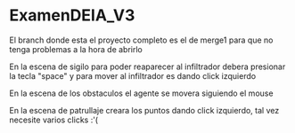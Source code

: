 # ExamenDEIA_V3


El branch donde esta el proyecto completo es el de merge1 para que no tenga problemas a la hora de abrirlo


En la escena de sigilo para poder reaparecer al infiltrador debera presionar la tecla "space" y para mover al infiltrador es dando click izquierdo


En la escena de los obstaculos el agente se movera siguiendo el mouse


En la escena de patrullaje creara los puntos dando click izquierdo, tal vez necesite varios clicks :'(
